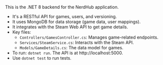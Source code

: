 This is the .NET 8 backend for the NerdHub application.

- It's a RESTful API for games, users, and versioning.
- It uses MongoDB for data storage (game data, user mappings).
- It integrates with the Steam Web API to get game details.
- Key files:
  - `Controllers/GamesController.cs`: Manages game-related endpoints.
  - `Services/SteamService.cs`: Interacts with the Steam API.
  - `Models/GameDetails.cs`: The data model for games.
- To run: `dotnet run`. The API is at http://localhost:5000.
- Use `dotnet test` to run tests.
